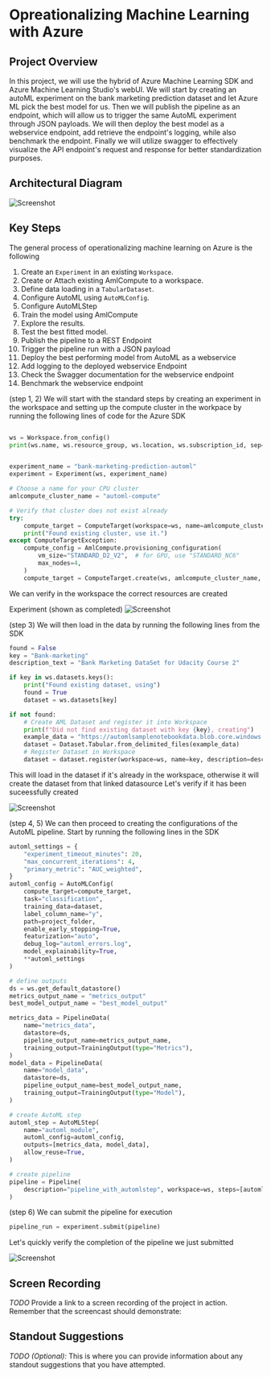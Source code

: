 # Opreationalizing Machine Learning with Azure

## Project Overview

In this project, we will use the hybrid of Azure Machine Learning SDK and Azure Machine Learning Studio's webUI. We will start by creating an autoML experiment on the bank marketing prediction dataset and let Azure ML pick the best model for us. Then we will publish the pipeline as an endpoint, which will allow us to trigger the same AutoML experiment through JSON payloads. We will then deploy the best model as a webservice endpoint, add retrieve the endpoint's logging, while also benchmark the endpoint. Finally we will utilize swagger to effectively visualize the API endpoint's request and response for better standardization purposes.

## Architectural Diagram

![Screenshot](images/Architecture.png)

## Key Steps

The general process of operationalizing machine learning on Azure is the following 

1. Create an `Experiment` in an existing `Workspace`.
2. Create or Attach existing AmlCompute to a workspace.
3. Define data loading in a `TabularDataset`.
4. Configure AutoML using `AutoMLConfig`.
5. Configure AutoMLStep
6. Train the model using AmlCompute
7. Explore the results.
8. Test the best fitted model.
9. Publish the pipeline to a REST Endpoint
10. Trigger the pipeline run with a JSON payload
11. Deploy the best performing model from AutoML as a webservice
12. Add logging to the deployed webservice Endpoint
13. Check the Swagger documentation for the webservice endpoint
14. Benchmark the webservice endpoint

(step 1, 2) We will start with the standard steps by creating an experiment in the workspace and setting up the compute cluster in the workpace by running the following lines of code for the Azure SDK

```python

ws = Workspace.from_config()
print(ws.name, ws.resource_group, ws.location, ws.subscription_id, sep="\n")


experiment_name = "bank-marketing-prediction-automl"
experiment = Experiment(ws, experiment_name)

# Choose a name for your CPU cluster
amlcompute_cluster_name = "automl-compute"

# Verify that cluster does not exist already
try:
    compute_target = ComputeTarget(workspace=ws, name=amlcompute_cluster_name)
    print("Found existing cluster, use it.")
except ComputeTargetException:
    compute_config = AmlCompute.provisioning_configuration(
        vm_size="STANDARD_D2_V2",  # for GPU, use "STANDARD_NC6" 
        max_nodes=4,
    )
    compute_target = ComputeTarget.create(ws, amlcompute_cluster_name, compute_config)
```

We can verify in the workspace the correct resources are created

Experiment (shown as completed)
![Screenshot](images/Completed%20experiment.png)

(step 3) We will then load in the data by running the following lines from the SDK

```python
found = False
key = "Bank-marketing"
description_text = "Bank Marketing DataSet for Udacity Course 2"

if key in ws.datasets.keys():
    print("Found existing dataset, using")
    found = True
    dataset = ws.datasets[key]

if not found:
    # Create AML Dataset and register it into Workspace
    print(f"Did not find existing dataset with key {key}, creating")
    example_data = "https://automlsamplenotebookdata.blob.core.windows.net/automl-sample-notebook-data/bankmarketing_train.csv"
    dataset = Dataset.Tabular.from_delimited_files(example_data)
    # Register Dataset in Workspace
    dataset = dataset.register(workspace=ws, name=key, description=description_text)
```
This will load in the dataset if it's already in the workspace, otherwise it will create the dataset from that linked datasource
Let's verify if it has been suceessfully created

![Screenshot](images/Dataset%20verification.png)

(step 4, 5) We can then proceed to creating the configurations of the AutoML pipeline. Start by running the following lines in the SDK

```python
automl_settings = {
    "experiment_timeout_minutes": 20,
    "max_concurrent_iterations": 4,
    "primary_metric": "AUC_weighted",
}
automl_config = AutoMLConfig(
    compute_target=compute_target,
    task="classification",
    training_data=dataset,
    label_column_name="y",
    path=project_folder,
    enable_early_stopping=True,
    featurization="auto",
    debug_log="automl_errors.log",
    model_explainability=True,
    **automl_settings
)

# define outputs
ds = ws.get_default_datastore()
metrics_output_name = "metrics_output"
best_model_output_name = "best_model_output"

metrics_data = PipelineData(
    name="metrics_data",
    datastore=ds,
    pipeline_output_name=metrics_output_name,
    training_output=TrainingOutput(type="Metrics"),
)
model_data = PipelineData(
    name="model_data",
    datastore=ds,
    pipeline_output_name=best_model_output_name,
    training_output=TrainingOutput(type="Model"),
)

# create AutoML step
automl_step = AutoMLStep(
    name="automl_module",
    automl_config=automl_config,
    outputs=[metrics_data, model_data],
    allow_reuse=True,
)

# create pipeline
pipeline = Pipeline(
    description="pipeline_with_automlstep", workspace=ws, steps=[automl_step]
)
```

(step 6) We can submit the pipeline for execution 

```python
pipeline_run = experiment.submit(pipeline)
```

Let's quickly verify the completion of the pipeline we just submitted

![Screenshot](images/Completed%20Pipeline.png)


## Screen Recording
*TODO* Provide a link to a screen recording of the project in action. Remember that the screencast should demonstrate:

## Standout Suggestions
*TODO (Optional):* This is where you can provide information about any standout suggestions that you have attempted.
